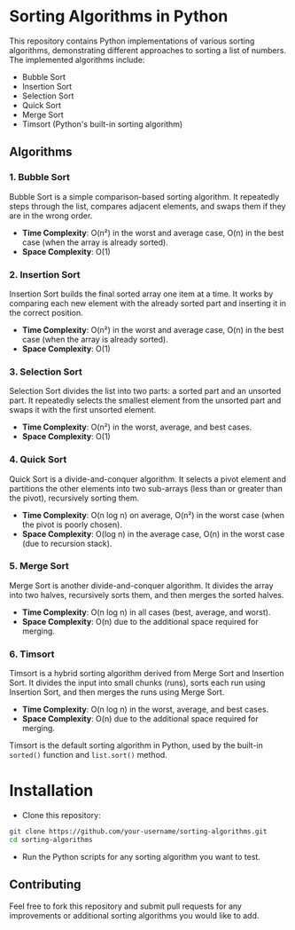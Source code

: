 # Sorting Algorithms in Python

This repository contains Python implementations of various sorting algorithms, demonstrating different approaches to sorting a list of numbers. The implemented algorithms include:

- Bubble Sort
- Insertion Sort
- Selection Sort
- Quick Sort
- Merge Sort
- Timsort (Python's built-in sorting algorithm)

## Algorithms

### 1. **Bubble Sort**
Bubble Sort is a simple comparison-based sorting algorithm. It repeatedly steps through the list, compares adjacent elements, and swaps them if they are in the wrong order.

- **Time Complexity**: O(n²) in the worst and average case, O(n) in the best case (when the array is already sorted).
- **Space Complexity**: O(1)

### 2. **Insertion Sort**
Insertion Sort builds the final sorted array one item at a time. It works by comparing each new element with the already sorted part and inserting it in the correct position.

- **Time Complexity**: O(n²) in the worst and average case, O(n) in the best case (when the array is already sorted).
- **Space Complexity**: O(1)

### 3. **Selection Sort**
Selection Sort divides the list into two parts: a sorted part and an unsorted part. It repeatedly selects the smallest element from the unsorted part and swaps it with the first unsorted element.

- **Time Complexity**: O(n²) in the worst, average, and best cases.
- **Space Complexity**: O(1)

### 4. **Quick Sort**
Quick Sort is a divide-and-conquer algorithm. It selects a pivot element and partitions the other elements into two sub-arrays (less than or greater than the pivot), recursively sorting them.

- **Time Complexity**: O(n log n) on average, O(n²) in the worst case (when the pivot is poorly chosen).
- **Space Complexity**: O(log n) in the average case, O(n) in the worst case (due to recursion stack).

### 5. **Merge Sort**
Merge Sort is another divide-and-conquer algorithm. It divides the array into two halves, recursively sorts them, and then merges the sorted halves.

- **Time Complexity**: O(n log n) in all cases (best, average, and worst).
- **Space Complexity**: O(n) due to the additional space required for merging.

### 6. **Timsort**
Timsort is a hybrid sorting algorithm derived from Merge Sort and Insertion Sort. It divides the input into small chunks (runs), sorts each run using Insertion Sort, and then merges the runs using Merge Sort.

- **Time Complexity**: O(n log n) in the worst, average, and best cases.
- **Space Complexity**: O(n) due to the additional space required for merging.

Timsort is the default sorting algorithm in Python, used by the built-in `sorted()` function and `list.sort()` method.

# Installation
- Clone this repository:

``` bash
git clone https://github.com/your-username/sorting-algorithms.git
cd sorting-algorithms
```
- Run the Python scripts for any sorting algorithm you want to test.

## Contributing
Feel free to fork this repository and submit pull requests for any improvements or additional sorting algorithms you would like to add.
